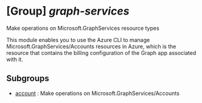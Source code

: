 # [Group] _graph-services_

Make operations on Microsoft.GraphServices resource types

This module enables you to use the Azure CLI to manage Microsoft.GraphServices/Accounts resources in Azure, which is the resource that contains the billing configuration of the Graph app associated with it.

## Subgroups

- [account](/Commands/graph-services/account/readme.md)
: Make operations on Microsoft.GraphServices/Accounts
